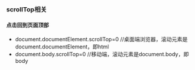 ### scrollTop相关

#### 点击回到页面顶部
* document.documentElement.scrollTop=0 //桌面端浏览器，滚动元素是document.documentElement，即html
* document.body.scrollTop=0 //移动端，滚动元素是document.body，即body
